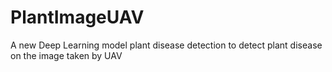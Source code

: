 # PlantImageUAV
A new Deep Learning model plant disease detection to detect plant disease on the image taken by UAV
